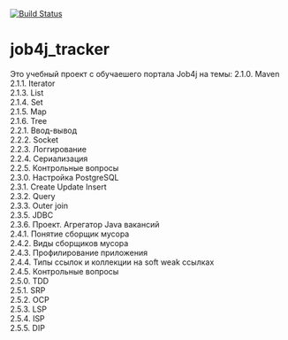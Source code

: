 [![Build Status](https://travis-ci.com/crashRu/job4j_tracker.svg?branch=master)](https://travis-ci.com/crashRu/job4j_tracker)

# job4j_tracker
Это учебный проект с обучаешего портала Job4j на темы:
2.1.0. Maven<br>
2.1.1. Iterator<br>
2.1.3. List<br>
2.1.4. Set<br>
2.1.5. Map<br>
2.1.6. Tree<br>
2.2.1. Ввод-вывод<br>
2.2.2. Socket<br>
2.2.3. Логгирование<br>
2.2.4. Сериализация<br>
2.2.5. Контрольные вопросы<br>
2.3.0. Настройка PostgreSQL<br>
2.3.1. Create Update Insert<br>
2.3.2. Query<br>
2.3.3. Outer join<br>
2.3.5. JDBC<br>
2.3.6. Проект. Агрегатор Java вакансий<br>
2.4.1. Понятие сборщик мусора<br>
2.4.2. Виды сборщиков мусора<br>
2.4.3. Профилирование приложения<br>
2.4.4. Типы ссылок и коллекции на soft weak ссылках<br>
2.4.5. Контрольные вопросы<br>
2.5.0. TDD<br>
2.5.1. SRP<br>
2.5.2. OCP<br>
2.5.3. LSP<br>
2.5.4. ISP<br>
2.5.5. DIP<br>
